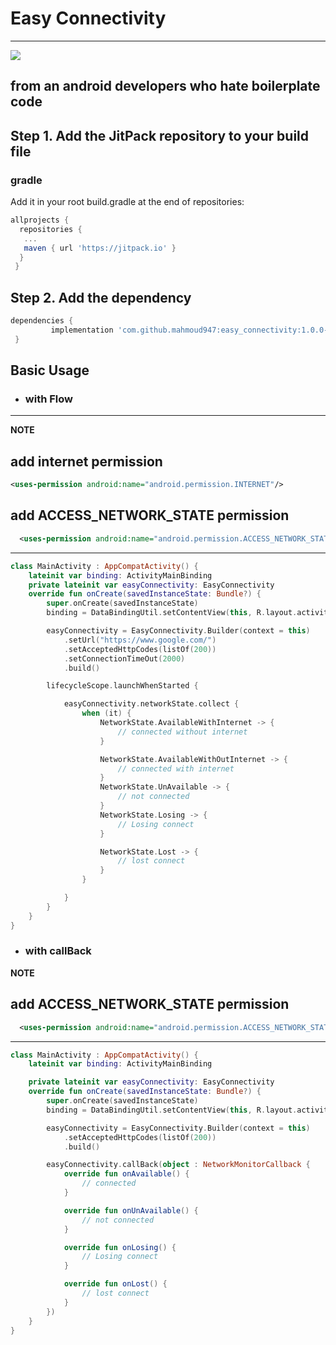 # Easy Connectivity

---
[![](https://jitpack.io/v/mahmoud947/easy_connectivity.svg)](https://jitpack.io/#mahmoud947/easy_connectivity)

## from an android developers who hate boilerplate code

## Step 1. Add the JitPack repository to your build file

### gradle

Add it in your root build.gradle at the end of repositories:

```gradle
allprojects {
  repositories {
   ...
   maven { url 'https://jitpack.io' }
  }
 }
```

## Step 2. Add the dependency

```gradle
dependencies {
         implementation 'com.github.mahmoud947:easy_connectivity:1.0.0-beta3'
 }
```

## Basic Usage

- ### with Flow

---
**NOTE**

## add internet permission

```xml
<uses-permission android:name="android.permission.INTERNET"/>
```

## add ACCESS_NETWORK_STATE permission

```xml
  <uses-permission android:name="android.permission.ACCESS_NETWORK_STATE" />
  ```

---

```kotlin
class MainActivity : AppCompatActivity() {
    lateinit var binding: ActivityMainBinding
    private lateinit var easyConnectivity: EasyConnectivity
    override fun onCreate(savedInstanceState: Bundle?) {
        super.onCreate(savedInstanceState)
        binding = DataBindingUtil.setContentView(this, R.layout.activity_main)

        easyConnectivity = EasyConnectivity.Builder(context = this)
            .setUrl("https://www.google.com/")
            .setAcceptedHttpCodes(listOf(200))
            .setConnectionTimeOut(2000)
            .build()

        lifecycleScope.launchWhenStarted {

            easyConnectivity.networkState.collect {
                when (it) {
                    NetworkState.AvailableWithInternet -> {
                        // connected without internet
                    }

                    NetworkState.AvailableWithOutInternet -> {
                        // connected with internet
                    }
                    NetworkState.UnAvailable -> {
                        // not connected
                    }
                    NetworkState.Losing -> {
                        // Losing connect
                    }

                    NetworkState.Lost -> {
                        // lost connect
                    }
                }

            }
        }
    }
}
```

- ### with callBack

**NOTE**

## add ACCESS_NETWORK_STATE permission

```xml
  <uses-permission android:name="android.permission.ACCESS_NETWORK_STATE" />
  ```

---

```kotlin
class MainActivity : AppCompatActivity() {
    lateinit var binding: ActivityMainBinding

    private lateinit var easyConnectivity: EasyConnectivity
    override fun onCreate(savedInstanceState: Bundle?) {
        super.onCreate(savedInstanceState)
        binding = DataBindingUtil.setContentView(this, R.layout.activity_main)

        easyConnectivity = EasyConnectivity.Builder(context = this)
            .setAcceptedHttpCodes(listOf(200))
            .build()

        easyConnectivity.callBack(object : NetworkMonitorCallback {
            override fun onAvailable() {
                // connected
            }

            override fun onUnAvailable() {
                // not connected
            }

            override fun onLosing() {
                // Losing connect
            }

            override fun onLost() {
                // lost connect
            }
        })
    }
}
```
